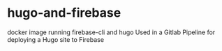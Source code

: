 # hugo-and-firebase
docker image running firebase-cli and hugo
Used in a Gitlab Pipeline for deploying a Hugo site to Firebase

